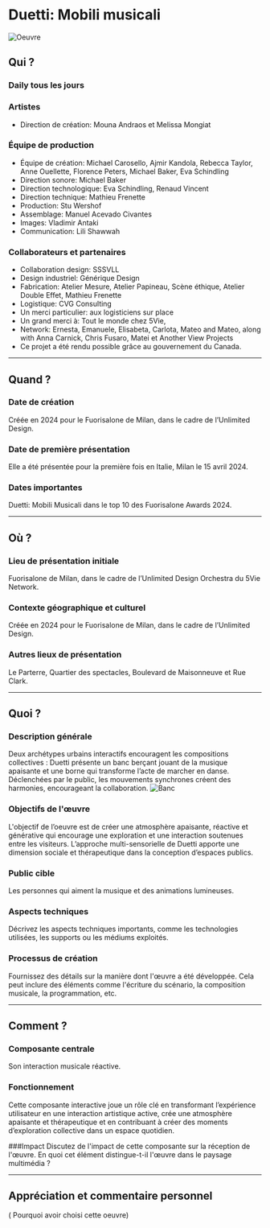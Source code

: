 # Duetti: Mobili musicali

![Oeuvre](https://static.dailytouslesjours.com/files/2024/04/Duetti_5_createdByDailytlj_photoByVladimirAntaki_Low-984x668.jpeg)

## Qui ?

### Daily tous les jours

### Artistes

* Direction de création: Mouna Andraos et Melissa Mongiat

### Équipe de production
  
* Équipe de création: Michael Carosello, Ajmir Kandola, Rebecca Taylor, Anne Ouellette, Florence Peters, Michael Baker, Eva Schindling
* Direction sonore: Michael Baker 
* Direction technologique: Eva Schindling, Renaud Vincent
* Direction technique: Mathieu Frenette 
* Production: Stu Wershof 
* Assemblage: Manuel Acevado Civantes 
* Images: Vladimir Antaki 
* Communication: Lili Shawwah 

### Collaborateurs et partenaires 

* Collaboration design: SSSVLL 
* Design industriel: Générique Design 
* Fabrication: Atelier Mesure, Atelier Papineau, Scène éthique, Atelier Double Effet, Mathieu Frenette
* Logistique: CVG Consulting 
* Un merci particulier: aux logisticiens sur place
* Un grand merci à: Tout le monde chez 5Vie, 
* Network: Ernesta, Emanuele, Elisabeta, Carlota, Mateo and Mateo, along with Anna Carnick, Chris Fusaro, Matei et Another View Projects
* Ce projet a été rendu possible grâce au gouvernement du Canada.

---

## Quand ?

### Date de création
Créée en 2024 pour le Fuorisalone de Milan, dans le cadre de l’Unlimited Design.

### Date de première présentation
Elle a été présentée pour la première fois en Italie, Milan le 15 avril 2024.

### Dates importantes
Duetti: Mobili Musicali dans le top 10 des Fuorisalone Awards 2024.

---

## Où ?

### Lieu de présentation initiale
Fuorisalone de Milan, dans le cadre de l’Unlimited Design Orchestra du 5Vie Network.

### Contexte géographique et culturel
Créée en 2024 pour le Fuorisalone de Milan, dans le cadre de l’Unlimited Design.

### Autres lieux de présentation
Le Parterre, Quartier des spectacles, Boulevard de Maisonneuve et Rue Clark.

---

## Quoi ?

### Description générale
Deux archétypes urbains interactifs encouragent les compositions collectives : Duetti présente un banc berçant jouant de la musique apaisante et une borne qui transforme l’acte de marcher en danse. Déclenchées par le public, les mouvements synchrones créent des harmonies, encourageant la collaboration. 
![Banc](https://static.dailytouslesjours.com/files/2024/04/Duetti_night_3_createdByDailytlj_photoByVladimirAntaki_Low-984x653.jpeg)

### Objectifs de l'œuvre
L'objectif de l’oeuvre est de créer une atmosphère apaisante, réactive et générative qui encourage une exploration et une interaction soutenues entre les visiteurs. L’approche multi-sensorielle de Duetti apporte une dimension sociale et thérapeutique dans la conception d’espaces publics.

### Public cible
Les personnes qui aiment la musique et des animations lumineuses.

### Aspects techniques
Décrivez les aspects techniques importants, comme les technologies utilisées, les supports ou les médiums exploités.

### Processus de création
Fournissez des détails sur la manière dont l'œuvre a été développée. Cela peut inclure des éléments comme l'écriture du scénario, la composition musicale, la programmation, etc.

---

## Comment ?

### Composante centrale
Son interaction musicale réactive.

### Fonctionnement
Cette composante interactive joue un rôle clé en transformant l’expérience utilisateur en une interaction artistique active, crée une atmosphère apaisante et thérapeutique et en contribuant à créer des moments d’exploration collective dans un espace quotidien.

###Impact
Discutez de l'impact de cette composante sur la réception de l'œuvre. En quoi cet élément distingue-t-il l'œuvre dans le paysage multimédia ?

---

## Appréciation et commentaire personnel

( Pourquoi avoir choisi cette oeuvre)
